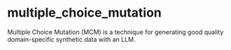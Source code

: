 # multiple_choice_mutation
Multiple Choice Mutation (MCM) is a technique for generating good quality domain-specific synthetic data with an LLM.
